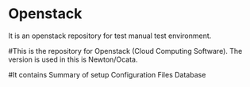 # Openstack
It is an openstack repository for test manual test environment.

#This is the repository for Openstack (Cloud Computing Software).
The version is used in this is Newton/Ocata.

#It contains
Summary of setup
Configuration Files
Database

